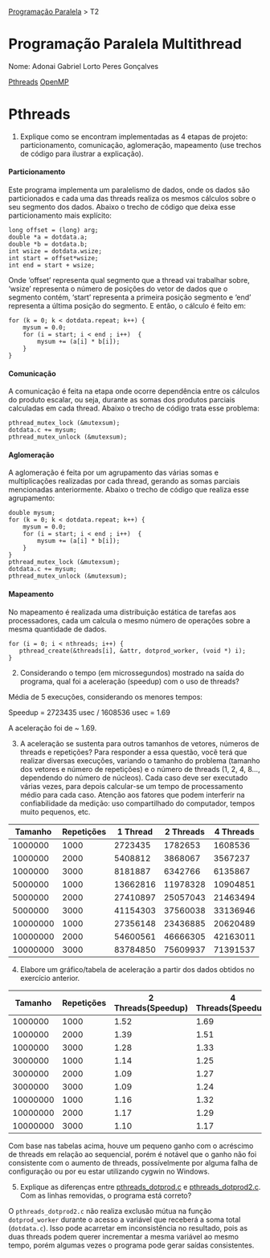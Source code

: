 [Programação Paralela](https://github.com/AndreaInfUFSM/elc139-2019a) > T2

# Programação Paralela Multithread

Nome: Adonai Gabriel Lorto Peres Gonçalves

[Pthreads](#Pthreads)
[OpenMP](#openmp)

# Pthreads

1. Explique como se encontram implementadas as 4 etapas de projeto: particionamento, comunicação, aglomeração, mapeamento (use trechos de código para ilustrar a explicação).

#### Particionamento

Este programa implementa um paralelismo de dados, onde os dados são particionados e cada uma das threads realiza os mesmos cálculos sobre o seu segmento dos dados. Abaixo o trecho de código que deixa esse particionamento mais explícito:
```
long offset = (long) arg;
double *a = dotdata.a;
double *b = dotdata.b;
int wsize = dotdata.wsize;
int start = offset*wsize;
int end = start + wsize;
```
Onde ‘offset’ representa qual segmento que a thread vai trabalhar sobre, ‘wsize’ representa o número de posições do vetor de dados que o segmento contém, ‘start’ representa a primeira posição segmento e ‘end’ representa a última posição do segmento. E então, o cálculo é feito em:
```
for (k = 0; k < dotdata.repeat; k++) {
    mysum = 0.0;
    for (i = start; i < end ; i++)  {
        mysum += (a[i] * b[i]);
    }
}
```

#### Comunicação

A comunicação é feita na etapa onde ocorre dependência entre os cálculos do produto escalar, ou seja, durante as somas dos produtos parciais calculadas em cada thread. Abaixo o trecho de código trata esse problema:
```
pthread_mutex_lock (&mutexsum);
dotdata.c += mysum;
pthread_mutex_unlock (&mutexsum);
```

#### Aglomeração

A aglomeração é feita por um agrupamento das várias somas e multiplicações realizadas por cada thread, gerando as somas parciais mencionadas anteriormente. Abaixo o trecho de código que realiza esse agrupamento:
```
double mysum;
for (k = 0; k < dotdata.repeat; k++) {
    mysum = 0.0;
    for (i = start; i < end ; i++)  {
        mysum += (a[i] * b[i]);
    }
}
pthread_mutex_lock (&mutexsum);
dotdata.c += mysum;
pthread_mutex_unlock (&mutexsum);
```

#### Mapeamento

No mapeamento é realizada uma distribuição estática de tarefas aos processadores, cada um calcula o mesmo número de operações sobre a mesma quantidade de dados.
```
for (i = 0; i < nthreads; i++) {
   pthread_create(&threads[i], &attr, dotprod_worker, (void *) i);
}
```

2. Considerando o tempo (em microssegundos) mostrado na saída do programa, qual foi a aceleração (speedup) com o uso de threads?

Média de 5 execuções, considerando os menores tempos:

Speedup = 2723435 usec / 1608536 usec = 1.69

A aceleração foi de ~ 1.69.

3. A aceleração se sustenta para outros tamanhos de vetores, números de threads e repetições? Para responder a essa questão, você terá que realizar diversas execuções, variando o tamanho do problema (tamanho dos vetores e número de repetições) e o número de threads (1, 2, 4, 8..., dependendo do número de núcleos). Cada caso deve ser executado várias vezes, para depois calcular-se um tempo de processamento médio para cada caso. Atenção aos fatores que podem interferir na confiabilidade da medição: uso compartilhado do computador, tempos muito pequenos, etc.

| Tamanho  | Repetições | 1 Thread | 2 Threads | 4 Threads |
| -------- | ---------- | -------- | --------- | --------- |
| 1000000  | 1000       | 2723435  | 1782653   | 1608536   |
| 1000000  | 2000       | 5408812  | 3868067   | 3567237   |
| 1000000  | 3000       | 8181887  | 6342766   | 6135867   |
| 5000000  | 1000       | 13662816 | 11978328  | 10904851  |
| 5000000  | 2000       | 27410897 | 25057043  | 21463494  |
| 5000000  | 3000       | 41154303 | 37560038  | 33136946  |
| 10000000 | 1000       | 27356148 | 23436885  | 20620489  |
| 10000000 | 2000       | 54600561 | 46666305  | 42163011  |
| 10000000 | 3000       | 83784850 | 75609937  | 71391537  |

4. Elabore um gráfico/tabela de aceleração a partir dos dados obtidos no exercício anterior.

| Tamanho  | Repetições | 2 Threads(Speedup) | 4 Threads(Speedup) |
| -------- | ---------- | ------------------ | ------------------ |
| 1000000  | 1000       | 1.52               | 1.69               |
| 1000000  | 2000       | 1.39               | 1.51               |
| 1000000  | 3000       | 1.28               | 1.33               |
| 3000000  | 1000       | 1.14               | 1.25               |
| 3000000  | 2000       | 1.09               | 1.27               |
| 3000000  | 3000       | 1.09               | 1.24               |
| 10000000 | 1000       | 1.16               | 1.32               |
| 10000000 | 2000       | 1.17               | 1.29               |
| 10000000 | 3000       | 1.10               | 1.17               |

Com base nas tabelas acima, houve um pequeno ganho com o acréscimo de threads em relação ao sequencial, porém é notável que o ganho não foi consistente com o aumento de threads, possívelmente por alguma falha de configuração ou por eu estar utilizando cygwin no Windows.

5. Explique as diferenças entre [pthreads_dotprod.c](pthreads_dotprod/pthreads_dotprod.c) e [pthreads_dotprod2.c](pthreads_dotprod/pthreads_dotprod2.c). Com as linhas removidas, o programa está correto?

O `pthreads_dotprod2.c` não realiza exclusão mútua na função `dotprod_worker` durante o acesso a variável que receberá a soma total (`dotdata.c`). Isso pode acarretar em inconsistência no resultado, pois as duas threads podem querer incrementar a mesma variável ao mesmo tempo, porém algumas vezes o programa pode gerar saídas consistentes.